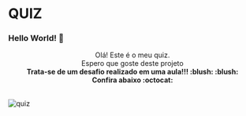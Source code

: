 # QUIZ

###  Hello World! 👋 


<p align="center">
  Olá! Este é o meu quiz.
  <br> Espero que goste deste projeto  <br> 
  <strong> Trata-se de um desafio realizado em uma aula!!! :blush: :blush: </strong> <br>
  <strong> Confira abaixo :octocat: </strong> <br> 
  <br />
  
  ![quiz](https://user-images.githubusercontent.com/119889095/234916093-cb0e71fd-133b-4458-ab01-d3ea038460f5.png)


